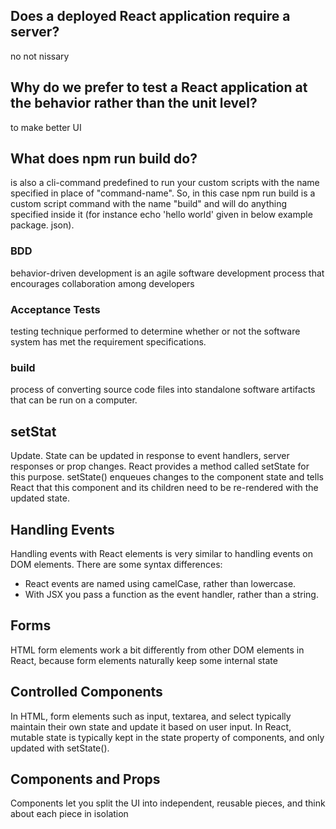 ## Does a deployed React application require a server?
no not nissary
## Why do we prefer to test a React application at the behavior rather than the unit level?
to make better UI

## What does npm run build do?
is also a cli-command predefined to run your custom scripts with the name specified in place of "command-name". So, in this case npm run build is a custom script command with the name "build" and will do anything specified inside it (for instance echo 'hello world' given in below example package. json).



### BDD
 behavior-driven development
is an agile software development process that encourages collaboration among developers

### Acceptance Tests
testing technique performed to determine whether or not the software system has met the requirement specifications.


### build
process of converting source code files into standalone software artifacts that can be run on a computer.

## setStat

Update. State can be updated in response to event handlers, server responses or prop changes. React provides a method called setState for this purpose. setState() enqueues changes to the component state and tells React that this component and its children need to be re-rendered with the updated state.‏

## Handling Events
Handling events with React elements is very similar to handling events on DOM elements. There are some syntax differences:

- React events are named using camelCase, rather than lowercase.
- With JSX you pass a function as the event handler, rather than a string.

## Forms
HTML form elements work a bit differently from other DOM elements in React, because form elements naturally keep some internal state

## Controlled Components
In HTML, form elements such as input, textarea, and select typically maintain their own state and update it based on user input. In React, mutable state is typically kept in the state property of components, and only updated with setState().


## Components and Props
Components let you split the UI into independent, reusable pieces, and think about each piece in isolation



































